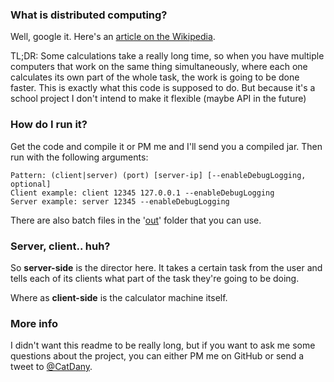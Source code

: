 ### What is distributed computing?
Well, google it. Here's an [article on the Wikipedia](https://en.wikipedia.org/wiki/Distributed_computing).

TL;DR: Some calculations take a really long time, so when you have multiple computers that work on the same thing simultaneously,
where each one calculates its own part of the whole task, the work is going to be done faster.
This is exactly what this code is supposed to do. But because it's a school project I don't intend to make it flexible (maybe API in the future)

### How do I run it?
Get the code and compile it or PM me and I'll send you a compiled jar. Then run with the following arguments:
```
Pattern: (client|server) (port) [server-ip] [--enableDebugLogging, optional]
Client example: client 12345 127.0.0.1 --enableDebugLogging
Server example: server 12345 --enableDebugLogging
```
There are also batch files in the '[out](https://github.com/CatDany/DistributedComputing/tree/master/out)' folder that you can use.

### Server, client.. huh?
So **server-side** is the director here. It takes a certain task from the user and tells each of its clients what part of the task they're going to be doing.

Where as **client-side** is the calculator machine itself.

### More info
I didn't want this readme to be really long, but if you want to ask me some questions about the project, you can either PM me on GitHub or send a tweet to [@CatDany](https://twitter.com/CatDanyRU).
